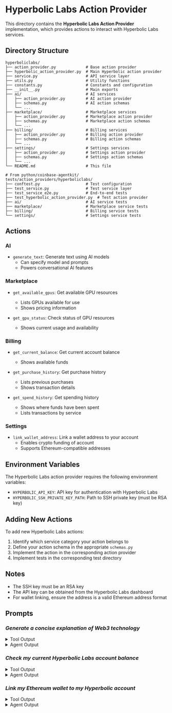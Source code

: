 # Hyperbolic Labs Action Provider

This directory contains the **Hyperbolic Labs Action Provider** implementation, which provides actions to interact with Hyperbolic Labs services.

## Directory Structure

```
hyperboliclabs/
├── action_provider.py             # Base action provider
├── hyperbolic_action_provider.py  # Main Hyperbolic action provider
├── service.py                     # API service layer
├── utils.py                       # Utility functions
├── constants.py                   # Constants and configuration
├── __init__.py                    # Main exports
├── ai/                            # AI services
│   ├── action_provider.py         # AI action provider
│   ├── schemas.py                 # AI action schemas
│   └── ...
├── marketplace/                   # Marketplace services
│   ├── action_provider.py         # Marketplace action provider
│   ├── schemas.py                 # Marketplace action schemas
│   └── ...
├── billing/                       # Billing services
│   ├── action_provider.py         # Billing action provider
│   ├── schemas.py                 # Billing action schemas
│   └── ...
├── settings/                      # Settings services
│   ├── action_provider.py         # Settings action provider
│   ├── schemas.py                 # Settings action schemas
│   └── ...
└── README.md                      # This file

# From python/coinbase-agentkit/
tests/action_providers/hyperboliclabs/
├── conftest.py                    # Test configuration
├── test_service.py                # Test service layer
├── test_service_e2e.py            # End-to-end tests
├── test_hyperbolic_action_provider.py  # Test action provider
├── ai/                            # AI service tests
├── marketplace/                   # Marketplace service tests
├── billing/                       # Billing service tests
└── settings/                      # Settings service tests
```

## Actions

### AI
- `generate_text`: Generate text using AI models
  - Can specify model and prompts
  - Powers conversational AI features

### Marketplace
- `get_available_gpus`: Get available GPU resources
  - Lists GPUs available for use
  - Shows pricing information

- `get_gpu_status`: Check status of GPU resources
  - Shows current usage and availability

### Billing
- `get_current_balance`: Get current account balance
  - Shows available funds

- `get_purchase_history`: Get purchase history
  - Lists previous purchases
  - Shows transaction details

- `get_spend_history`: Get spending history
  - Shows where funds have been spent
  - Lists transactions by service

### Settings
- `link_wallet_address`: Link a wallet address to your account
  - Enables crypto funding of account
  - Supports Ethereum-compatible addresses

## Environment Variables

The Hyperbolic Labs action provider requires the following environment variables:

- `HYPERBOLIC_API_KEY`: API key for authentication with Hyperbolic Labs
- `HYPERBOLIC_SSH_PRIVATE_KEY_PATH`: Path to SSH private key (must be RSA key)

## Adding New Actions

To add new Hyperbolic Labs actions:

1. Identify which service category your action belongs to
2. Define your action schema in the appropriate `schemas.py`
3. Implement the action in the corresponding action provider
4. Implement tests in the corresponding test directory

## Notes

- The SSH key must be an RSA key
- The API key can be obtained from the Hyperbolic Labs dashboard
- For wallet linking, ensure the address is a valid Ethereum address format

## Prompts

### *Generate a concise explanation of Web3 technology*

<details>
<summary>Tool Output</summary>

```
Web3 is the third generation of internet services, built on decentralized blockchain technology. 
Unlike Web2, which is dominated by centralized platforms, Web3 puts users in control of their 
data and digital assets. It enables peer-to-peer interactions without intermediaries through 
smart contracts, cryptocurrencies, and decentralized applications (dApps). Key features include 
self-sovereign identity, tokenization of assets, and community governance.
```
</details>

<details>
<summary>Agent Output</summary>

```
Here's a concise explanation of Web3 technology:

Web3 represents the third generation of internet services, built on decentralized blockchain technology. Unlike the current Web2 environment dominated by large central platforms, Web3 gives users control over their own data and digital assets.

The key innovation is that Web3 enables direct peer-to-peer interactions without middlemen, using technologies like smart contracts, cryptocurrencies, and decentralized applications (dApps). This creates an internet where users have self-sovereign identity, can tokenize various assets, and participate in community governance of the platforms they use.
```
</details>

### *Check my current Hyperbolic Labs account balance*

<details>
<summary>Tool Output</summary>

```
Current Balance: 125.75 USD
Last Updated: 2023-12-15 14:32:45 UTC
Payment Method: USDC
```
</details>

<details>
<summary>Agent Output</summary>

```
I've checked your Hyperbolic Labs account balance. You currently have 125.75 USD available in your account. This balance was last updated on December 15, 2023, at 14:32:45 UTC. Your payment method is set to USDC (USD Coin).
```
</details>

### *Link my Ethereum wallet to my Hyperbolic account*

<details>
<summary>Tool Output</summary>

```
Wallet address linked successfully.

Next Steps:
1. Your wallet has been successfully linked
2. To add funds, send any of these tokens on Base network:
   - USDC
   - USDT
   - DAI
3. Send to this Hyperbolic address: 0xd3cB24E0Ba20865C530831C85Bd6EbC25f6f3B60
```
</details>

<details>
<summary>Agent Output</summary>

```
I've successfully linked your Ethereum wallet to your Hyperbolic account. Now you can add funds to your account by sending tokens on the Base network.

To add funds, you can send any of these tokens:
- USDC
- USDT
- DAI

Send your tokens to this Hyperbolic address:
0xd3cB24E0Ba20865C530831C85Bd6EbC25f6f3B60

After sending funds, they should appear in your Hyperbolic account balance after network confirmation.
```
</details>